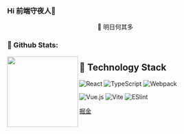 ### Hi 前端守夜人👋

<p align=center>
  🎐 明日何其多
</p>

### 🌈 Github Stats:
<img align="left" height='165px' src="https://github-readme-stats.vercel.app/api?username=jj19100&bg_color=10,65db9f,338ed1&title_color=fff&text_color=fff">

## 🦘 Technology Stack

![React](https://img.shields.io/badge/-React-%23282C34?style=flat-square&logo=react)
![TypeScript](https://img.shields.io/badge/-TypeScript-007ACC?style=flat-square&logo=typescript&logoColor=white)
![Webpack](https://img.shields.io/badge/-Webpack-%232C3A42?style=flat-square&logo=webpack)

![Vue.js](https://img.shields.io/badge/-Vue.js-%232c3e50?style=flat-square&logo=vuedotjs)
![Vite](https://img.shields.io/badge/-Vite-%232C3A42?style=flat-square&logo=Vite)
![ESlint](https://img.shields.io/badge/-ESLint-%234B32C3?style=flat-square&logo=eslint)

[掘金](https://juejin.cn/user/3210229685691198/posts)
